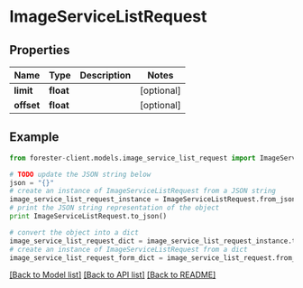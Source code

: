# ImageServiceListRequest


## Properties

Name | Type | Description | Notes
------------ | ------------- | ------------- | -------------
**limit** | **float** |  | [optional] 
**offset** | **float** |  | [optional] 

## Example

```python
from forester-client.models.image_service_list_request import ImageServiceListRequest

# TODO update the JSON string below
json = "{}"
# create an instance of ImageServiceListRequest from a JSON string
image_service_list_request_instance = ImageServiceListRequest.from_json(json)
# print the JSON string representation of the object
print ImageServiceListRequest.to_json()

# convert the object into a dict
image_service_list_request_dict = image_service_list_request_instance.to_dict()
# create an instance of ImageServiceListRequest from a dict
image_service_list_request_form_dict = image_service_list_request.from_dict(image_service_list_request_dict)
```
[[Back to Model list]](../README.md#documentation-for-models) [[Back to API list]](../README.md#documentation-for-api-endpoints) [[Back to README]](../README.md)


